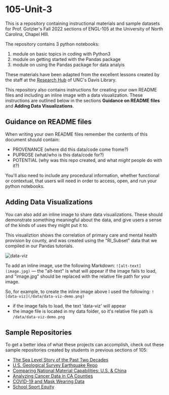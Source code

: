 # 105-Unit-3
This is a repository containing instructional materials and sample datasets for Prof. Gotzler's Fall 2022 sections of ENGL-105 at the University of North Carolina, Chapel HIll.

The repository contains 3 python notebooks: 
1. module on basic topics in coding with Python3
2. module on getting started with the Pandas package
3. module on using the Pandas package for data analyis 

These materials have been adapted from the excellent lessons created by the staff at the [Research Hub](https://github.com/UNC-Libraries-data) of UNC's Davis Library.

This repository also contains instructions for creating your own README files and including an inline image with a data visualization. These instructions are outlined below in the sections **Guidance on README files** and **Adding Data Visualizations**.

## Guidance on README files
When writing your own README files remember the contents of this document should contain:

- PROVENANCE (where did this data/code come frome?)
- PUPROSE (what/who is this data/code for?)
- POTENTIAL (why was this repo created, and what *might* people do with it?)

You'll also need to include any procedural information, whether functional or contextual, that users will need in order to access, open, and run your python notebooks. 

## Adding Data Visualizations
You can also add an inline image to share data visualizations. These should demonstrate something meaningful about the data, and give users a sense of the kinds of uses they might put it to.

This visualiztion shows the correlation of primary care and mental health provision by county, and was created using the "RI_Subset" data that we compiled in our Pandas tutorials.

![data-viz](/data/data-viz-demo.png)

To add an inline image, use the following Markdown: `![alt-text](image.jpg)` — the "alt-text" is what will appear if the image fails to load, and "image.jpg" should be replaced with the relative file path for your image.

So, for example, to create the inline image above I used the following: 
`![data-viz](/data/data-viz-demo.png)`
- if the image fails to load, the text 'data-viz' will appear
- the image file is located in my data folder, so it's relative file path is `/data/data-viz-demo.png`

## Sample Repositories
To get a better idea of what these projects can accomplish, check out these sample repositories created by students in previous sections of 105:
- [The Sea Level Story of the Past Two Decades](https://github.com/svulpis/vulpis-engl105)
- [U.S. Geological Survey Earthquake Repo](https://github.com/ewanjonesunc/ENGL105-Unit3)
- [Comparing National Material Capabilities: U.S. & China](https://github.com/Sophobia/US-and-China-national-material-capabilities)
- [Analyzing Cancer Data in CA Counties](https://github.com/sophiajohn25/Engl105-Unit3)
- [COVID-19 and Mask Wearing Data](https://github.com/emmalittle/105-Unit-3)
- [School Sport Equity](https://github.com/emmacoye/105-Unit-3-EmmaCoye)
